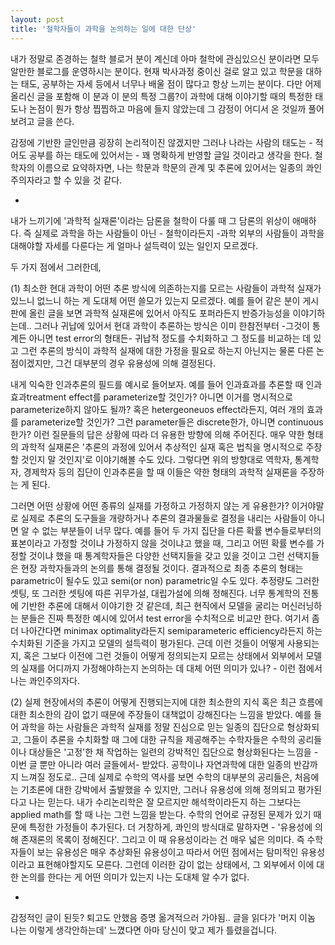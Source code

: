 ```yaml
---
layout: post
title: '철학자들이 과학을 논의하는 일에 대한 단상'
---
```


내가 정말로 존경하는 철학 블로거 분이 계신데 아마 철학에 관심있으신 분이라면 모두 알만한 블로그를 운영하시는 분이다. 현재 박사과정 중이신 걸로 알고 있고 학문을 대하는 태도, 공부하는 자세 등에서 너무나 배울 점이 많다고 항상 느끼는 분이다. 다만 어제 올리신 글을 포함해 이 분과 이 분의 특정 그룹?이 과학에 대해 이야기할 때의 특정한 태도나 논점이 뭔가 항상 찝찝하고 마음에 들지 않았는데 그 감정이 어디서 온 것일까 풀어보려고 글을 쓴다. 

감정에 기반한 글인만큼 굉장히 논리적이진 않겠지만 그러나 나라는 사람의 태도는 - 적어도 공부를 하는 태도에 있어서는 - 꽤 명확하게 반영할 글일 것이라고 생각을 한다. 철학자의 이름으로 요약하자면, 나는 학문과 학문의 관계 및 추론에 있어서는 일종의 콰인주의자라고 할 수 있을 것 같다. 

-

내가 느끼기에 '과학적 실재론'이라는 담론을 철학이 다룰 때 그 담론의 위상이 애매하다. 즉 실제로 과학을 하는 사람들이 아닌 - 철학이라든지 -과학 외부의 사람들이 과학을 대해야할 자세를 다룬다는 게 얼마나 설득력이 있는 일인지 모르겠다.

두 가지 점에서 그러한데, 

(1) 최소한 현대 과학이 어떤 추론 방식에 의존하는지를 모르는 사람들이 과학적 실재가 있느니 없느니 하는 게 도대체 어떤 쓸모가 있는지 모르겠다. 예를 들어 같은 분이 게시판에 올린 글을 보면 과학적 실재론에 있어서 아직도 포퍼라든지 반증가능성을 이야기하는데.. 
그러나 귀납에 있어서 현대 과학이 추론하는 방식은 이미 한참전부터 -그것이 통계든 아니면 test error의 형태든- 귀납적 정도를 수치화하고 그 정도를 비교하는 데 있고 그런 추론의 방식이 과학적 실재에 대한 가정을 필요로 하는지 아닌지는 물론 다른 논점이겠지만, 그건 대부분의 경우 유용성에 의해 결정된다. 

내게 익숙한 인과추론의 필드를 예시로 들어보자. 예를 들어 인과효과를 추론할 때 인과효과treatment effect를 parameterize할 것인가? 아니면 이거를 명시적으로 parameterize하지 않아도 될까? 혹은 hetergeoneuos effect라든지, 여러 개의 효과를 parameterize할 것인가? 그런 parameter들은 discrete한가, 아니면 continuous한가? 이런 질문들의 답은 상황에 따라 더 유용한 방향에 의해 주어진다. 
매우 약한 형태의 과학적 실재론은 '추론의 과정에 있어서 추상적인 실재 혹은 법칙을 명시적으로 주장할 것인지 말 것인지'로 이야기해볼 수도 있다. 그렇다면 위의 방향대로 역학자, 통계학자, 경제학자 등의 집단이 인과추론을 할 때 이들은 약한 형태의 과학적 실재론을 주장하는 게 된다.

그러면 어떤 상황에 어떤 종류의 실재를 가정하고 가정하지 않는 게 유용한가? 이거야말로 실제로 추론의 도구들을 개량하거나 추론의 결과물들로 결정을 내리는 사람들이 아니면 알 수 없는 부분들이 너무 많다. 예를 들어 두 가지 집단을 다른 확률 변수들로부터의 표본이라고 가정할 것이냐 가정하지 않을 것이냐고 했을 때, 그리고 어떤 확률 변수를 가정할 것이냐 했을 때 통계학자들은 다양한 선택지들을 갖고 있을 것이고 그런 선택지들은 현장 과학자들과의 논의를 통해 결정될 것이다. 결과적으로 최종 추론의 형태는 parametric이 될수도 있고 semi(or non) parametric일 수도 있다. 추정량도 그러한 셋팅, 또 그러한 셋팅에 따른 귀무가설, 대립가설에 의해 정해진다.
너무 통계학의 전통에 기반한 추론에 대해서 이야기한 것 같은데, 최근 현직에서 모델을 굴리는 머신러닝하는 분들은 진짜 특정한 예시에 있어서 test error을 수치적으로 비교만 한다. 여기서 좀 더 나아간다면 minimax optimality라든지 semiparameteric efficiency라든지 하는 수치화된 기준을 가지고 모델의 설득력이 평가된다. 근데 이런 것들이 어떻게 사용되는지, 혹은 그보다 이전에 그런 것들이 어떻게 정의되는지 모르는 상태에서 외부에서 모델의 실재를 어디까지 가정해야하는지 논의하는 데 대체 어떤 의미가 있나? - 이런 점에서 나는 콰인주의자다.

(2) 실제 현장에서의 추론이 어떻게 진행되는지에 대한 최소한의 지식 혹은 최근 흐름에 대한 최소한의 감이 없기 때문에 주장들이 대책없이 강해진다는 느낌을 받았다. 
예를 들어 과학을 하는 사람들은 과학적 실재를 정말 진심으로 믿는 일종의 집단으로 형상화되고,
그들이 추론을 수치화할 때 그에 대한 규칙을 제공해주는 수학자들은 수학의 공리들이나 대상들은 '고정'한 채 작업하는 일련의 강박적인 집단으로 형상화된다는 느낌을 -이번 글 뿐만 아니라 여러 글들에서- 받았다. 공학이나 자연과학에 대한 일종의 반감까지 느껴질 정도로.. 
근데 실제로 수학의 역사를 보면 수학의 대부분의 공리들은, 처음에는 기초론에 대한 강박에서 출발했을 수 있지만, 그러나 유용성에 의해 정의되고 평가된다고 나는 믿는다. 내가 수리논리학은 잘 모르지만 해석학이라든지 하는 그보다는 applied math를 할 때 나는 그런 느낌을 받는다. 수학의 언어로 규정된 문제가 있기 때문에 특정한 가정들이 추가된다. 더 거창하게, 콰인의 방식대로 말하자면 - '유용성에 의해 존재론의 목록이 정해진다'. 그리고 이 때 유용성이라는 건 매우 넓은 의미다. 즉 수학자들이 보는 유용성은 매우 추상화된 유용성이고 따라서 어떤 점에서는 탐미적인 유용성이라고 표현해야할지도 모른다. 그런데 이러한 감이 없는 상태에서, 그 외부에서 이에 대한 논의를 한다는 게 어떤 의미가 있는지 나는 도대체 알 수가 없다.

-

감정적인 글이 된듯? 퇴고도 안했음 증명 옮겨적으러 가야됨.. 글을 읽다가 '머지 이놈 나는 이렇게 생각안하는데' 느꼈다면 아마 당신이 맞고 제가 틀렸을겁니다.
